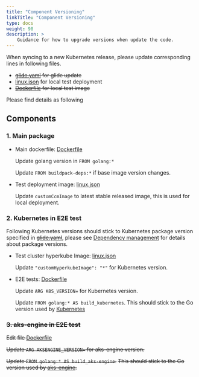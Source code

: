 ```yaml
---
title: "Component Versioning"
linkTitle: "Component Versioning"
type: docs
weight: 98
description: >
    Guidance for how to upgrade versions when update the code.
---
```


When syncing to a new Kubernetes release, please update corresponding lines in following files.
- ~~[glide.yaml](/glide.yaml) for glide update~~
- [linux.json](https://github.com/kubernetes-sigs/cloud-provider-azure/blob/master/tests/k8s-azure/manifest/linux.json) for local test deployment
- ~~[Dockerfile](/tests/k8s-azure/Dockerfile) for local test image~~

Please find details as following

## Components
### 1. Main package
- Main dockerfile: [Dockerfile](https://github.com/kubernetes-sigs/cloud-provider-azure/blob/master/Dockerfile)
    
    Update golang version in `FROM golang:*`

    Update `FROM buildpack-deps:*` if base image version changes.

- Test deployment image: [linux.json](https://github.com/kubernetes-sigs/cloud-provider-azure/blob/master/tests/k8s-azure/manifest/linux.json)

  Update `customCcmImage` to latest stable released image, this is used for local deployment.

### 2. Kubernetes in E2E test
Following Kubernetes versions should stick to Kubernetes package version specified in ~~[glide.yaml](/glide.yaml)~~, please see [Dependency management](../../dep) for details about package versions.

   - Test cluster hyperkube Image: [linux.json](https://github.com/kubernetes-sigs/cloud-provider-azure/blob/master/tests/k8s-azure/manifest/linux.json)
     
     Update `"customHyperkubeImage": "*"` for Kubernetes version.

   - E2E tests: [Dockerfile](/tests/k8s-azure/Dockerfile)
 
     Update `ARG K8S_VERSION=` for Kubernetes version.
 
     Update `FROM golang:* AS build_kubernetes`. This should stick to the Go version used by [Kubernetes](https://github.com/kubernetes/kubernetes/blob/master/build/build-image/cross/Dockerfile)

### ~~3. aks-engine in E2E test~~
   ~~Edit file [Dockerfile](/tests/k8s-azure/Dockerfile)~~

   ~~Update `ARG AKSENGINE_VERSION=` for aks-engine version.~~

   ~~Update `FROM golang:* AS build_aks-engine`.~~
   ~~This should stick to the Go version used by [aks-engine](https://github.com/Azure/aks-engine/blob/master/releases/Dockerfile.linux).~~
